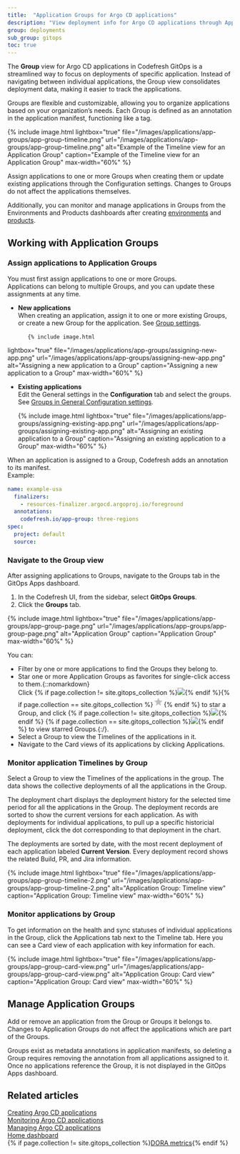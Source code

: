 ```yaml
---
title:  "Application Groups for Argo CD applications"
description: "View deployment info for Argo CD applications through Application Groups"
group: deployments
sub_group: gitops
toc: true
---
```



The **Group** view for Argo CD applications in Codefresh GitOps is a streamlined way to focus on deployments of specific application. Instead of navigating between individual applications, the Group view consolidates deployment data, making it easier to track the applications. 

Groups are flexible and customizable, allowing you to organize applications based on your organization’s needs. Each Group is defined as an annotation in the application manifest, functioning like a tag.

{% include image.html 
lightbox="true" 
file="/images/applications/app-groups/app-group-timeline.png" 
url="/images/applications/app-groups/app-group-timeline.png" 
alt="Example of the Timeline view for an Application Group"
caption="Example of the Timeline view for an Application Group"
max-width="60%" 
%}

Assign applications to one or more Groups when creating them or update existing applications through the Configuration settings. Changes to Groups do not affect the applications themselves.

Additionally, you can monitor and manage applications in Groups from the Environments and Products dashboards after creating [environments]({{site.baseurl}}/docs/environments/create-manage-environments/) and [products]({{site.baseurl}}/docs/products/create-product/).



## Working with Application Groups


### Assign applications to Application Groups

You must first assign applications to one or more Groups.  
Applications can belong to multiple Groups, and you can update these assignments at any time.

 


* **New applications**  
  When creating an application, assign it to one or more existing Groups, or create a new Group for the application. See [Group settings]({{site.baseurl}}/docs/deployments/gitops/create-application/#groups).

         {% include image.html 
lightbox="true" 
file="/images/applications/app-groups/assigning-new-app.png" 
url="/images/applications/app-groups/assigning-new-app.png" 
alt="Assigning a new application to a Group"
caption="Assigning a new application to a Group"
max-width="60%" 
%}



* **Existing applications**  
  Edit the General settings in the **Configuration** tab and select the groups.  
  See [Groups in General Configuration settings]({{site.baseurl}}/docs/deployments/gitops/application-configuration-settings#group).

     {% include image.html 
lightbox="true" 
file="/images/applications/app-groups/assigning-existing-app.png" 
url="/images/applications/app-groups/assigning-existing-app.png" 
alt="Assigning an existing application to a Group"
caption="Assigning an existing application to a Group"
max-width="60%" 
%}


When an application is assigned to a Group, Codefresh adds an annotation to its manifest.  
Example:

```yaml
name: example-usa
  finalizers:
    - resources-finalizer.argocd.argoproj.io/foreground
  annotations:
    codefresh.io/app-group: three-regions
spec:
  project: default
  source:
```


### Navigate to the Group view
After assigning applications to Groups, navigate to the Groups tab in the GitOps Apps dashboard. 

1. In the Codefresh UI, from the sidebar, select **GitOps Groups**.
1. Click the **Groups** tab.

{% include image.html 
lightbox="true" 
file="/images/applications/app-groups/app-group-page.png" 
url="/images/applications/app-groups/app-group-page.png" 
alt="Application Group"
caption="Application Group"
max-width="60%" 
%}

You can: 
* Filter by one or more applications to find the Groups they belong to.
* Star one or more Application Groups as favorites for single-click access to them.{::nomarkdown}<br>Click {% if page.collection != site.gitops_collection %}<img src="../../../../images/icons/icon-mark-favorite.png?display=inline-block">{% endif %}{% if page.collection == site.gitops_collection %}<img src="../../../images/icons/icon-mark-favorite.png?display=inline-block">{% endif %} to star a Group, and click {% if page.collection != site.gitops_collection %}<img src="../../../../images/icons/icon-fav-starred.png?display=inline-block">{% endif %} {% if page.collection == site.gitops_collection %}<img src="../../../../images/icons/icon-fav-starred.png?display=inline-block">{% endif %} to view starred Groups.{:/}.
* Select a Group to view the Timelines of the applications in it. 
* Navigate to the Card views of its applications by clicking Applications. 



### Monitor application Timelines by Group
Select a Group to view the Timelines of the applications in the group. The data shows the collective deployments of all the applications in the Group. 

The deployment chart displays the deployment history for the selected time period for all the applications in the Group.
The deployment records are sorted to show the current versions for each application.  As with deployments for individual applications, to pull up a specific historicial deployment, click the dot corresponding to that deployment in the chart.

 The deployments are sorted by date, with the most recent deployment of each application labeled **Current Version**. Every deployment record shows the related Build, PR, and Jira information. 


{% include image.html 
lightbox="true" 
file="/images/applications/app-groups/app-group-timeline-2.png" 
url="/images/applications/app-groups/app-group-timeline-2.png" 
alt="Application Group: Timeline view"
caption="Application Group: Timeline view"
max-width="60%" 
%}








### Monitor applications by Group 

To get information on the health and sync statuses of individual applications in the Group, click the Applications tab next to the Timeline tab.
Here you can see a Card view of each application with key information for each.

{% include image.html 
lightbox="true" 
file="/images/applications/app-groups/app-group-card-view.png" 
url="/images/applications/app-groups/app-group-card-view.png" 
alt="Application Group: Card view"
caption="Application Group: Card view"
max-width="60%" 
%}



## Manage Application Groups
Add or remove an application from the Group or Groups it belongs to. Changes to Application Groups do not affect the applications which are part of the Groups.

Groups exist as metadata annotations in application manifests, so deleting a Group requires removing the annotation from all applications assigned to it. Once no applications reference the Group, it is not displayed in the GitOps Apps dashboard.

## Related articles
[Creating Argo CD applications]({{site.baseurl}}/docs/deployments/gitops/create-application/)  
[Monitoring Argo CD applications]({{site.baseurl}}/docs/deployments/gitops/monitor-applications/)  
[Managing Argo CD applications]({{site.baseurl}}/docs/deployments/gitops/manage-application/)  
[Home dashboard]({{site.baseurl}}/docs/dashboards/home-dashboard/)  
{% if page.collection != site.gitops_collection %}[DORA metrics]({{site.baseurl}}/docs/dashboards/dora-metrics/){% endif %}  
